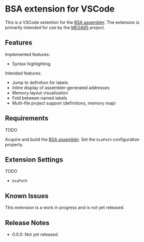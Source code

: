 # BSA extension for VSCode

This is a VSCode extention for the [BSA
assembler](https://github.com/Edilbert/BSA). The extension is primarily
intended for use by the [MEGA65](https://mega65.org/) project.

## Features

Implemented features:

* Syntax highlighting

Intended features:

* Jump to definition for labels
* Inline display of assembler-generated addresses
* Memory layout visualization
* Fold between named labels
* Multi-file project support (definitions, memory map)

## Requirements

TODO

Acquire and build the [BSA assembler](https://github.com/Edilbert/BSA). Set the
`bsaPath` configuration property.

## Extension Settings

TODO

* `bsaPath`

## Known Issues

This extension is a work in progress and is not yet released.

## Release Notes

* 0.0.0: Not yet released.
